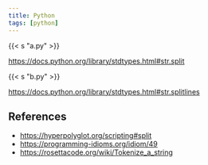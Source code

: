 ```yaml
---
title: Python
tags: [python]
---
```


{{< s "a.py" >}}

<https://docs.python.org/library/stdtypes.html#str.split>

{{< s "b.py" >}}

<https://docs.python.org/library/stdtypes.html#str.splitlines>

## References

- <https://hyperpolyglot.org/scripting#split>
- <https://programming-idioms.org/idiom/49>
- <https://rosettacode.org/wiki/Tokenize_a_string>

